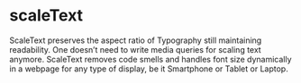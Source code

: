 # scaleText
ScaleText preserves the aspect ratio of Typography still maintaining readability. One doesn’t need to write media queries for scaling text anymore. ScaleText removes code smells and handles font size dynamically in a webpage for any type of display, be it Smartphone or Tablet or Laptop.
